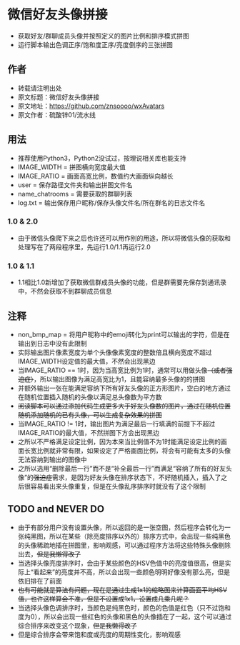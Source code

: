 # 微信好友头像拼接
* 获取好友/群聊成员头像并按照定义的图片比例和排序模式拼图
* 运行脚本输出色调正序/饱和度正序/亮度倒序的三张拼图
## 作者
* 转载请注明出处
* 原文标题：微信好友头像拼接
* 原文地址：https://github.com/znsoooo/wxAvatars
* 原文作者：硫酸锌01/流水线
## 用法
* 推荐使用Python3，Python2没试过，按理说相关库也能支持
* IMAGE_WIDTH = 拼图横向宽度最大值
* IMAGE_RATIO = 画面高宽比例，数值约大画面纵向越长
* user = 保存路径文件夹和输出拼图文件名
* name_chatrooms = 需要获取的群聊列表
* log.txt = 输出保存用户昵称/保存头像文件名/所在群名的日志文件名
### 1.0 & 2.0
* 由于微信头像爬下来之后也许还可以用作别的用途，所以将微信头像的获取和处理写在了两段程序里，先运行1.0/1.1再运行2.0
### 1.0 & 1.1
* 1.1相比1.0新增加了获取微信群成员头像的功能，但是群需要先保存到通讯录中，不然会获取不到群聊成员信息
## 注释
* non_bmp_map = 将用户昵称中的emoji转化为print可以输出的字符，但是在输出到日志中没有此限制
* 实际输出图片像素宽度为单个头像像素宽度的整数倍且横向宽度不超过IMAGE_WIDTH设定值的最大值，不然会出现黑边
* 当IMAGE_RATIO == 1时，因为当高宽比例为1时，通常可以用做头像<del>（或者强迫症）</del>，所以输出图像为满足高宽比为1，且能容纳最多头像的的拼图
* 并额外输出一张在能满足容纳下所有好友头像的正方形图片，空白的地方通过在随机位置插入随机的头像以满足总头像数为平方数
* <del>阅读脚本可以通过添加代码生成更多大于好友头像数的图片，通过在随机位置随机添加随机的已有头像，可以生成复杂效果的拼图</del>
* 当IMAGE_RATIO != 1时，输出图片为满足最后一行填满的前提下不超过IMAGE_RATIO的最大值，不然拼图下方会出现黑边
* 之所以不严格满足设定比例，因为本来当比例值不为1时能满足设定比例的画面长宽比例就非常有限，如果设定了严格画面比例，将会有可能有太多的头像无法容纳到输出的图像中
* 之所以选用“删除最后一行”而不是“补全最后一行”而满足“容纳了所有的好友头像”的<del>强迫症</del>需求，是因为好友头像在排序状态下，不好随机插入，插入了之后很容易看出来头像重复，但是在头像乱序排序时就没有了这个限制
## TODO and NEVER DO
* 由于有部分用户没有设置头像，所以返回的是一张空图，然后程序会转化为一张纯黑图，所以在某些（除亮度排序以外的）排序方式中，会出现一些纯黑色的头像稀疏地插在拼图里，影响观感，可以通过程序方法将这些特殊头像剔除出去，<del>但是我懒得改了</del>
* 当选择头像亮度排序时，会由于某些颜色的HSV色值中的亮度值很高，但是实际上“看起来”的亮度并不高，所以会出现一些颜色明明好像没有那么亮，但是依旧排在了前面
* <del>也有可能就是算法有问题，现在是通过生成1x1的缩略图来计算画面平均HSV值，也许这样算会不准，但是不设置成1x1，设置成几乘几呢？</del>
* 当选择头像色调排序时，当颜色是纯黑色时，颜色的色值是红色（只不过饱和度为0），所以会出现一些红色的头像和黑色的头像插在了一起，这个可以通过综合排序来改变这个现象，<del>但是我懒得改了</del>
* 但是综合排序会带来饱和度或亮度的周期性变化，影响观感
